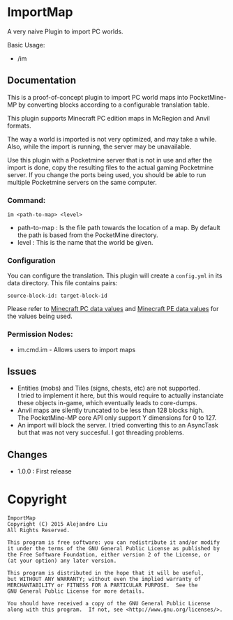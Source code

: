 ImportMap
==========

A very naive Plugin to import PC worlds.

Basic Usage:

* /im <path-to-map> <level>

Documentation
-------------

This is a proof-of-concept plugin to import PC world maps into
PocketMine-MP by converting blocks according to a
configurable translation table.


This plugin supports Minecraft PC edition maps in McRegion and Anvil
formats.

The way a world is imported is not very optimized, and may take
a while.  Also, while the import is running, the server may be
unavailable.

Use this plugin with a Pocketmine server that is not in use and after
the import is done, copy the resulting files to the actual gaming
Pocketmine server.  If you change the ports being used, you should be
able to run multiple Pocketmine servers on the same computer.

### Command:

`im <path-to-map> <level>`

* path-to-map : Is the file path towards the location of a map.  By
  default the path is based from the PocketMine directory.
* level : This is the name that the world be given.


### Configuration

You can configure the translation.  This plugin will create a
`config.yml` in its data directory.  This file contains pairs:

    source-block-id: target-block-id

Please refer to
[Minecraft PC data values](http://minecraft.gamepedia.com/Data_values)
and
[Minecraft PE data values](http://minecraft.gamepedia.com/Data_values_%28Pocket_Edition%29)
for the values being used.

### Permission Nodes:

* im.cmd.im - Allows users to import maps

Issues
------

* Entities (mobs) and Tiles (signs, chests, etc) are not supported.  
  I tried to implement it here, but this would require to actually
  instanciate these objects in-game, which eventually leads to
  core-dumps.
* Anvil maps are silently truncated to be less than 128 blocks high.  
  The PocketMine-MP core API only support Y dimensions for 0 to 127.
* An import will block the server.  I tried converting this to an
  AsyncTask but that was not very succesful.  I got threading problems.

Changes
-------

* 1.0.0 : First release

Copyright
=========

    ImportMap
    Copyright (C) 2015 Alejandro Liu  
    All Rights Reserved.

    This program is free software: you can redistribute it and/or modify
    it under the terms of the GNU General Public License as published by
    the Free Software Foundation, either version 2 of the License, or
    (at your option) any later version.

    This program is distributed in the hope that it will be useful,
    but WITHOUT ANY WARRANTY; without even the implied warranty of
    MERCHANTABILITY or FITNESS FOR A PARTICULAR PURPOSE.  See the
    GNU General Public License for more details.

    You should have received a copy of the GNU General Public License
    along with this program.  If not, see <http://www.gnu.org/licenses/>.
